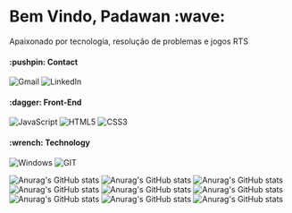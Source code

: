 <h1> Bem Vindo, Padawan :wave: </h1>

<p> Apaixonado por tecnologia, resolução de problemas e jogos RTS </p>
  
<section>
<h4> :pushpin: Contact </h4>

![Gmail](https://img.shields.io/badge/Gmail-a92727?style=for-the-badge&logo=gmail&logoColor=white)
![LinkedIn](https://img.shields.io/badge/LinkedIn-038bbb?style=for-the-badge&logo=LINKEDIN&logoColor=white)
</section>

<section>
 <h4> :dagger: Front-End</h4>
 
![JavaScript](https://img.shields.io/badge/JavaScript-333333?style=for-the-badge&logo=javascript&logoColor=F7DF1E)
![HTML5](https://img.shields.io/badge/HTML5-333333?style=for-the-badge&logo=HTML5&logoColor=orange)
![CSS3](https://img.shields.io/badge/CSS3-333333?style=for-the-badge&logo=CSS3&logoColor=blue)
</section>

<section>
<h4> :wrench: Technology </h4>

![Windows](https://img.shields.io/badge/Windows-333333?style=for-the-badge&logo=WINDOWS&logoColor=blue)
![GIT](https://img.shields.io/badge/Git-333333?style=for-the-badge&logo=GIT&logoColor=orange)
</section>
  
![Anurag's GitHub stats](https://github-readme-stats.vercel.app/api?username=bkingsd&show_icons=true&theme=dark)
![Anurag's GitHub stats](https://github-readme-stats.vercel.app/api?username=bkingsd&show_icons=true&theme=radical)
![Anurag's GitHub stats](https://github-readme-stats.vercel.app/api?username=bkingsd&show_icons=true&theme=merko)
![Anurag's GitHub stats](https://github-readme-stats.vercel.app/api?username=bkingsd&show_icons=true&theme=gruvbox)
![Anurag's GitHub stats](https://github-readme-stats.vercel.app/api?username=bkingsd&show_icons=true&theme=tokyonight)
![Anurag's GitHub stats](https://github-readme-stats.vercel.app/api?username=bkingsd&show_icons=true&theme=cobalt)
![Anurag's GitHub stats](https://github-readme-stats.vercel.app/api?username=bkingsd&show_icons=true&theme=synthwave)
![Anurag's GitHub stats](https://github-readme-stats.vercel.app/api?username=bkingsd&show_icons=true&theme=highcontrast)
![Anurag's GitHub stats](https://github-readme-stats.vercel.app/api?username=bkingsd&show_icons=true&theme=dracula)
